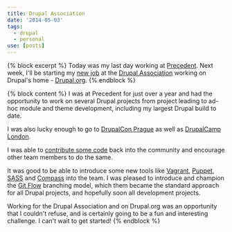 ```yaml
---
title: Drupal Association
date: '2014-05-03'
tags:
  - drupal
  - personal
use: [posts]
---
```

{% block excerpt %}
Today was my last day working at [Precedent](http://www.precedent.com). Next week, I'll be starting my [new job](https://assoc.drupal.org/node/18923 "Drupal.org Developer") at the [Drupal Association](http://assoc.drupal.org) working on Drupal's home - [Drupal.org](http://www.drupal.org).
{% endblock %}

{% block content %}
I was at Precedent for just over a year and had the opportunity to work on several Drupal projects from project leading to ad-hoc module and theme development, including my largest Drupal build to date.

I was also lucky enough to go to [DrupalCon Prague](http://prague2013.drupal.org) as well as [DrupalCamp London](http://2014.drupalcamplondon.co.uk).

I was able to [contribute some code](https://drupal.org/project/eventsforce) back into the community and encourage other team members to do the same.

It was good to be able to introduce some new tools like [Vagrant](http://www.vagrantup.com), [Puppet](http://www.puppetlabs.com), [SASS](http://www.sass-lang.com) and [Compass](http://www.compass-style.org) into the team. I was pleased to introduce and champion the [Git Flow](http://danielkummer.github.io/git-flow-cheatsheet "Git Flow Cheat Sheet") branching model, which them became the standard approach for all Drupal projects, and hopefully soon all development projects.

Working for the Drupal Association and on Drupal.org was an opportunity that I couldn't refuse, and is certainly going to be a fun and interesting challenge. I can't wait to get started!
{% endblock %}
